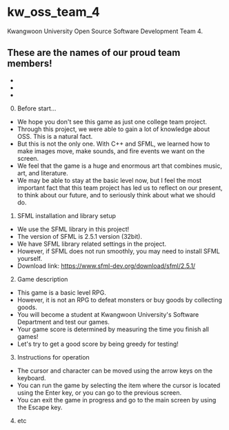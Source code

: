 # kw_oss_team_4
Kwangwoon University
Open Source Software Development Team 4.

These are the names of our proud team members!
 - 
 -
 -
 -
 

0. Before start...
 - We hope you don't see this game as just one college team project.
 - Through this project, we were able to gain a lot of knowledge about OSS. This is a natural fact.
 - But this is not the only one. With C++ and SFML, we learned how to make images move, make sounds, and fire events we want on the screen.
 - We feel that the game is a huge and enormous art that combines music, art, and literature.
 - We may be able to stay at the basic level now, but I feel the most important fact that this team project has led us to reflect on our present, to think about our future, and to seriously think about what we should do.

1. SFML installation and library setup
 - We use the SFML library in this project!
 - The version of SFML is 2.5.1 version (32bit).
 - We have SFML library related settings in the project.
 - However, if SFML does not run smoothly, you may need to install SFML yourself.
 - Download link: https://www.sfml-dev.org/download/sfml/2.5.1/


2. Game description
 - This game is a basic level RPG.
 - However, it is not an RPG to defeat monsters or buy goods by collecting goods.
 - You will become a student at Kwangwoon University's Software Department and test our games.
 - Your game score is determined by measuring the time you finish all games!
 - Let's try to get a good score by being greedy for testing!
 
 
3. Instructions for operation
 - The cursor and character can be moved using the arrow keys on the keyboard.
 - You can run the game by selecting the item where the cursor is located using the Enter key, or you can go to the previous screen.
 - You can exit the game in progress and go to the main screen by using the Escape key.
 
 
4. etc
